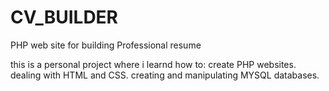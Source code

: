 # CV_BUILDER
PHP web site for building Professional resume 

this is a personal project where i learnd how to:
create PHP websites.
dealing with HTML and CSS.
creating and manipulating MYSQL databases.
